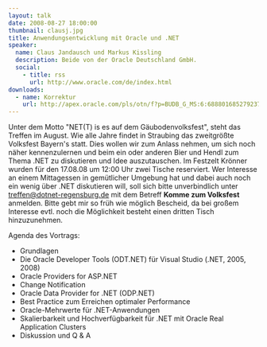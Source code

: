 ```yaml
---
layout: talk
date: 2008-08-27 18:00:00
thumbnail: clausj.jpg
title: Anwendungsentwicklung mit Oracle und .NET
speaker:
  name: Claus Jandausch und Markus Kissling
  description: Beide von der Oracle Deutschland GmbH.
  social:
    - title: rss
      url: http://www.oracle.com/de/index.html
downloads:
  - name: Korrektur
    url: http://apex.oracle.com/pls/otn/f?p=BUDB_G_MS:6:6888016852792378
---
```

Unter dem Motto "NET(T) is es auf dem Gäubodenvolksfest", steht das Treffen im August. Wie alle Jahre findet in Straubing das zweitgrößte Volksfest Bayern's statt. Dies wollen wir zum Anlass nehmen, um sich noch näher kennenzulernen und beim ein oder anderen Bier und Hendl zum Thema .NET zu diskutieren und Idee auszutauschen. Im Festzelt Krönner wurden für den 17.08.08 um 12:00 Uhr zwei Tische reserviert. Wer Interesse an einem Mittagessen in gemütlicher Umgebung hat und dabei auch noch ein wenig über .NET diskutieren will, soll sich bitte 
unverbindlich unter treffen@dotnet-regensburg.de mit dem Betreff **Komme zum Volksfest** anmelden. Bitte gebt mir so früh wie möglich Bescheid, da bei großem Interesse evtl. noch die Möglichkeit besteht einen dritten Tisch hinzuzunehmen.

Agenda des Vortrags:

- Grundlagen
- Die Oracle Developer Tools (ODT.NET) für Visual Studio (.NET, 2005, 2008)
- Oracle Providers for ASP.NET
- Change Notification
- Oracle Data Provider for .NET (ODP.NET)
- Best Practice zum Erreichen optimaler Performance
- Oracle-Mehrwerte für .NET-Anwendungen
- Skalierbarkeit und Hochverfügbarkeit für .NET mit Oracle Real Application 
Clusters
- Diskussion und Q & A